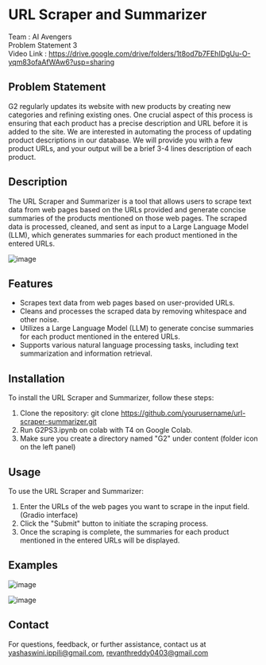 # URL Scraper and Summarizer
Team : AI Avengers <br>
Problem Statement 3
<br>
Video Link : https://drive.google.com/drive/folders/1t8od7b7FEhIDgUu-O-yqm83ofaAfWAw6?usp=sharing

## Problem Statement 

G2 regularly updates its website with new products by creating new categories and
refining existing ones. One crucial aspect of this process is ensuring that each product has
a precise description and URL before it is added to the site. We are interested in
automating the process of updating product descriptions in our database. We will provide
you with a few product URLs, and your output will be a brief 3-4 lines description of each
product.

## Description

The URL Scraper and Summarizer is a tool that allows users to scrape text data from web pages based on the URLs provided and generate concise summaries of the products mentioned on those web pages. The scraped data is processed, cleaned, and sent as input to a Large Language Model (LLM), which generates summaries for each product mentioned in the entered URLs.

![image](https://github.com/YashaswiniIppili/AI_Avengers-G2_PS3/assets/107344920/95f733c6-71fe-40b1-b535-911460f9e5e8)

## Features

- Scrapes text data from web pages based on user-provided URLs.
- Cleans and processes the scraped data by removing whitespace and other noise.
- Utilizes a Large Language Model (LLM) to generate concise summaries for each product mentioned in the entered URLs.
- Supports various natural language processing tasks, including text summarization and information retrieval.

## Installation

To install the URL Scraper and Summarizer, follow these steps:

1. Clone the repository: git clone https://github.com/yourusername/url-scraper-summarizer.git
2. Run G2PS3.ipynb on colab with T4 on Google Colab.
3. Make sure you create a directory named "G2" under content (folder icon on the left panel)

## Usage

To use the URL Scraper and Summarizer:

1. Enter the URLs of the web pages you want to scrape in the input field. (Gradio interface)
2. Click the "Submit" button to initiate the scraping process.
3. Once the scraping is complete, the summaries for each product mentioned in the entered URLs will be displayed.

## Examples

![image](https://github.com/YashaswiniIppili/AI_Avengers-G2_PS3/assets/92773216/2983f39c-cf8a-4f8e-9c02-582038fd6dde)


![image](https://github.com/YashaswiniIppili/AI_Avengers-G2_PS3/assets/92773216/751fc0e9-0e3e-4db1-b7e3-11793dd303a4)


## Contact

For questions, feedback, or further assistance, contact us at yashaswini.ippili@gmail.com, revanthreddy0403@gmail.com

